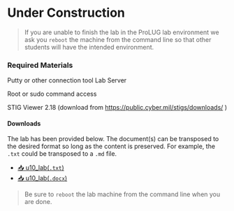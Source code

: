 # Under Construction

> If you are unable to finish the lab in the ProLUG lab environment we ask you `reboot`
> the machine from the command line so that other students will have the intended environment.

### Required Materials

Putty or other connection tool Lab Server

Root or sudo command access

STIG Viewer 2.18 (download from <https://public.cyber.mil/stigs/downloads/> )

#### Downloads

The lab has been provided below. The document(s) can be transposed to
the desired format so long as the content is preserved. For example, the `.txt`
could be transposed to a `.md` file.

- <a href="./assets/downloads/u10/u10_lab.txt" target="_blank" download>📥 u10_lab(`.txt`)</a>
- <a href="./assets/downloads/u10/u10_lab.docx" target="_blank" download>📥 u10_lab(`.docx`)</a>

> Be sure to `reboot` the lab machine from the command line when you are done.
